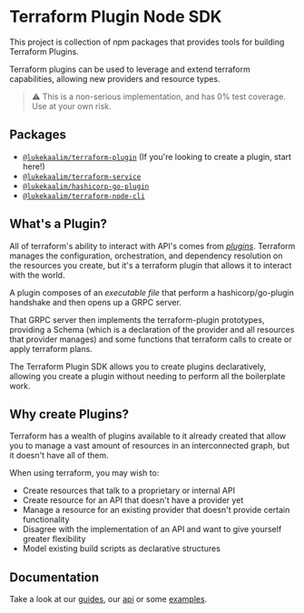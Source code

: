 # Terraform Plugin Node SDK
This project is collection of npm packages that provides tools for building Terraform Plugins.

Terraform plugins can be used to leverage and extend terraform capabilities, allowing new providers and resource types.

> ⚠️ This is a non-serious implementation, and has 0% test coverage. Use at your own risk.

## Packages
 - [`@lukekaalim/terraform-plugin`](terraform-plugin/README.md) (If you're looking to create a plugin, start here!)
 - [`@lukekaalim/terraform-service`](terraform-service/README.md)
 - [`@lukekaalim/hashicorp-go-plugin`](/hashicorp-go-plugin/README.md)
 - [`@lukekaalim/terraform-node-cli`](/terraform-node-cli/README.md)

## What's a Plugin?
All of terraform's ability to interact with API's comes from [_plugins_](https://www.terraform.io/docs/plugins/index.html). Terraform manages the configuration, orchestration, and dependency resolution on the resources you create, but it's a terraform plugin that allows it to interact with the world.

A plugin composes of an _executable file_ that perform a hashicorp/go-plugin handshake and then opens up a GRPC server.

That GRPC server then implements the terraform-plugin prototypes, providing a Schema (which is a declaration of the provider and all resources that provider manages) and some functions that terraform calls to create or apply terraform plans.

The Terraform Plugin SDK allows you to create plugins declaratively, allowing you create a plugin without needing to perform all the boilerplate work.

## Why create Plugins?
Terraform has a wealth of plugins available to it already created that allow you to manage a vast amount of resources in an interconnected graph, but it doesn't have all of them.

When using terraform, you may wish to:
- Create resources that talk to a proprietary or internal API
- Create resource for an API that doesn't have a provider yet
- Manage a resource for an existing provider that doesn't provide certain functionality
- Disagree with the implementation of an API and want to give yourself greater flexibility
- Model existing build scripts as declarative structures

## Documentation

Take a look at our [guides](docs/guides.md), our [api](docs/api.md) or some [examples](examples/readme.md).

